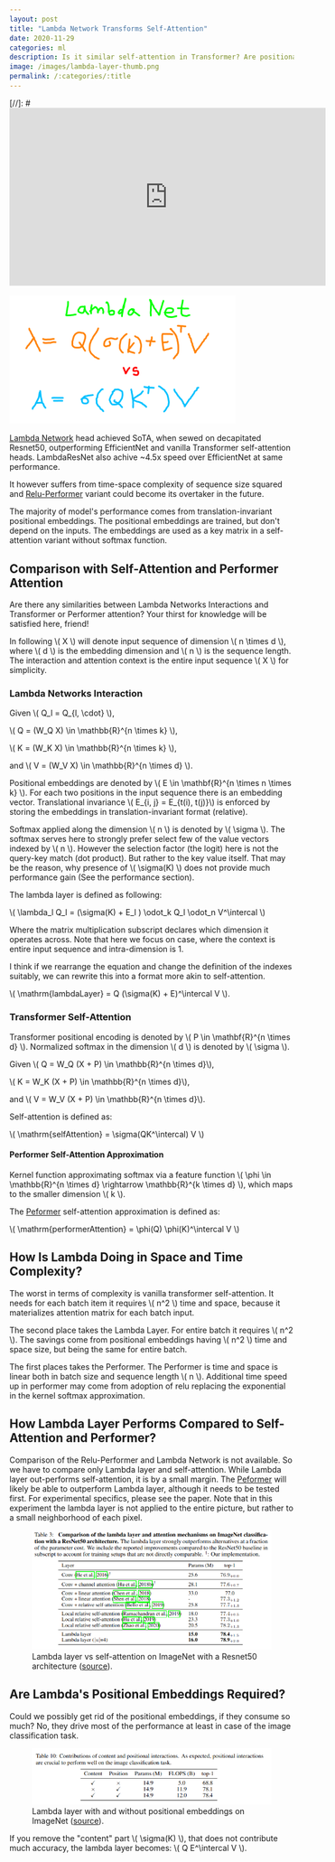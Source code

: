 ```yaml
---
layout: post
title: "Lambda Network Transforms Self-Attention"
date: 2020-11-29
categories: ml
description: Is it similar self-attention in Transformer? Are positional embeddings all? LambdaResNet beats EfficientNet but does it loose to Performer?
image: /images/lambda-layer-thumb.png
permalink: /:categories/:title
---
```


<script src="https://polyfill.io/v3/polyfill.min.js?features=es6"></script>
<script id="MathJax-script" async src="https://cdn.jsdelivr.net/npm/mathjax@3/es5/tex-mml-chtml.js"></script>

[//]: # <iframe width="560" height="315" src="https://www.youtube.com/embed/xpys_xqB6qY" frameborder="0" allow="accelerometer; autoplay; clipboard-write; encrypted-media; gyroscope; picture-in-picture" allowfullscreen></iframe>

<img
    class="figure-img img-fluid rounded"
    style="width: 90%; max-width: 400px"
    alt="The Performer FAVOR+ attention on the right has linear complexity. The Transformer attention on the left has square complexity."
    src="/images/lambda-layer-thumb.png">


[Lambda Network](https://openreview.net/forum?id=xTJEN-ggl1b) head achieved SoTA, when sewed on decapitated Resnet50, outperforming EfficientNet and vanilla Transformer self-attention heads.
LambdaResNet also achive ~4.5x speed over EfficientNet at same performance.

It however suffers from time-space complexity of sequence size squared and [Relu-Performer](/ml/Performers-FAVOR+-Faster-Transformer-Attention) variant could become its overtaker in the future.

The majority of model's performance comes from translation-invariant positional embeddings.
The positional embeddings are trained, but don't depend on the inputs.
The embeddings are used as a key matrix in a self-attention variant without softmax function.


## Comparison with Self-Attention and Performer Attention

Are there any similarities between Lambda Networks Interactions and Transformer or Performer attention?
Your thirst for knowledge will be satisfied here, friend!

In following \\( X \\) will denote input sequence of dimension \\( n \times d \\), where \\( d \\) is the embedding dimension and \\( n \\) is the sequence length.
The interaction and attention context is the entire input sequence \\( X \\) for simplicity.


### Lambda Networks Interaction

Given \\( Q_l =  Q_{l, \cdot} \\),

\\( Q = (W_Q X) \in \mathbb{R}^{n \times k} \\),

\\( K =  (W_K X) \in \mathbb{R}^{n \times k} \\),

and \\( V =  (W_V X) \in \mathbb{R}^{n \times d} \\).

Positional embeddings are denoted by \\( E \in \mathbf{R}^{n \times n \times k} \\).
For each two positions in the input sequence there is an embedding vector.
Translational invariance \\( E_{i, j} = E_{t(i), t(j)}\\) is enforced by storing the embeddings in translation-invariant format (relative).

Softmax applied along the dimension \\( n \\) is denoted by \\( \sigma \\).
The softmax serves here to strongly prefer select few of the value vectors indexed by \\( n \\).
However the selection factor (the logit) here is not the query-key match (dot product).
But rather to the key value itself.
That may be the reason, why presence of \\( \sigma(K) \\) does not provide much performance gain (See the performance section).

The lambda layer is defined as following:

\\( \lambda_l Q_l = (\sigma(K) + E_l ) \odot_k Q_l \odot_n V^\intercal \\)

Where the matrix multiplication subscript declares which dimension it operates across.
Note that here we focus on case, where the context is entire input sequence and intra-dimension is 1.

I think if we rearrange the equation and change the definition of the indexes suitably,
we can rewrite this into a format more akin to self-attention.

\\( \mathrm{lambdaLayer} = Q (\sigma(K) + E)^\intercal V \\).


### Transformer Self-Attention

Transformer positional encoding is denoted by \\( P \in \mathbf{R}^{n \times d} \\).
Normalized softmax in the dimension \\( d \\) is denoted by \\( \sigma \\).

Given
\\( Q = W_Q (X + P) \in \mathbb{R}^{n \times d}\\),

\\( K = W_K (X + P) \in \mathbb{R}^{n \times d}\\),

and \\( V = W_V (X + P) \in \mathbb{R}^{n \times d}\\).

Self-attention is defined as:

\\( \mathrm{selfAttention} = \sigma(QK^\intercal) V \\)


#### Performer Self-Attention Approximation

Kernel function approximating softmax via a feature function \\( \phi \in \mathbb{R}^{n \times d} \rightarrow \mathbb{R}^{k \times d} \\),
which maps to the smaller dimension \\( k \\).

The [Peformer](http://localhost:4000/ml/Performers-FAVOR+-Faster-Transformer-Attention) self-attention approximation is defined as:

\\( \mathrm{performerAttention} = \phi(Q) \phi(K)^\intercal V \\)


## How Is Lambda Doing in Space and Time Complexity?

The worst in terms of complexity is vanilla transformer self-attention.
It needs for each batch item it requires \\( n^2 \\) time and space,
because it materializes attention matrix for each batch input.

The second place takes the Lambda Layer.
For entire batch it requires \\( n^2 \\).
The savings come from positional embeddings having \\( n^2 \\) time and space size,
but being the same for entire batch.

The first places takes the Performer.
The Performer is time and space is linear both in batch size and sequence length \\( n \\).
Additional time speed up in performer may come from adoption of relu replacing the exponential in the kernel softmax approximation.


## How Lambda Layer Performs Compared to Self-Attention and Performer?

Comparison of the Relu-Performer and Lambda Network is not available. So we have to compare only Lambda layer and self-attention.
While Lambda layer out-performs self-attention, it is by a small margin.
The [Peformer](http://localhost:4000/ml/Performers-FAVOR+-Faster-Transformer-Attention) will likely be able to outperform Lambda layer, although it needs to be tested first.
For experimental specifics, please see the paper.
Note that in this experiment the lambda layer is not applied to the entire picture,
but rather to a small neighborhood of each pixel.

<figure class="figure">
    <img
        class="figure-img img-fluid rounded"
        alt="Lambda layer vs self-attention on ImageNet with a Resnet50 architecture"
        src="/images/lambda-layer-vs-self-attention.png">
    <figcaption class="figure-caption">
        Lambda layer vs self-attention on ImageNet with a Resnet50 architecture
        (<a href="https://openreview.net/forum?id=xTJEN-ggl1b">source</a>).
    </figcaption>
</figure>


## Are Lambda's Positional Embeddings Required?

Could we possibly get rid of the positional embeddings, if they consume so much?
No, they drive most of the performance at least in case of the image classification task.

<figure class="figure">
    <img
        class="figure-img img-fluid rounded"
        alt="Lambda layer with and without positional embeddings on ImageNet"
        src="/images/lambda-layer-w-and-wo-positional-interactions.png">
    <figcaption class="figure-caption">
        Lambda layer with and without positional embeddings on ImageNet
        (<a href="https://openreview.net/forum?id=xTJEN-ggl1b">source</a>).
    </figcaption>
</figure>

If you remove the "content" part \\( \sigma(K) \\), that does not contribute much accuracy,
the lambda layer becomes: \\( Q E^\intercal V \\).


